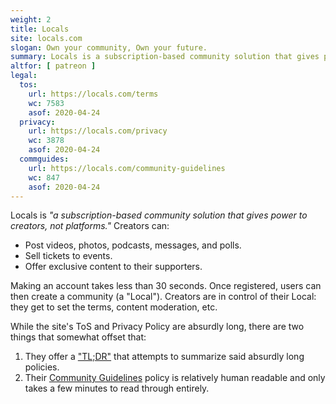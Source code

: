 ```yaml
---
weight: 2
title: Locals
site: locals.com
slogan: Own your community, Own your future.
summary: Locals is a subscription-based community solution that gives power to creators.
altfor: [ patreon ]
legal:
  tos:
    url: https://locals.com/terms
    wc: 7583
    asof: 2020-04-24
  privacy:
    url: https://locals.com/privacy
    wc: 3878
    asof: 2020-04-24
  commguides:
    url: https://locals.com/community-guidelines
    wc: 847
    asof: 2020-04-24
---
```


Locals is _"a subscription-based community solution that gives power to creators, not platforms."_
Creators can:
- Post videos, photos, podcasts, messages, and polls.
- Sell tickets to events.
- Offer exclusive content to their supporters.

Making an account takes less than 30 seconds.
Once registered, users can then create a community (a "Local").
Creators are in control of their Local: they get to set the terms, content moderation, etc.

While the site's ToS and Privacy Policy are absurdly long, there are two things that somewhat offset that:
1. They offer a ["TL;DR"](https://locals.com/tldr) that attempts to summarize said absurdly long policies.
2. Their [Community Guidelines](https://locals.com/community-guidelines) policy is relatively human readable and only takes a few minutes to read through entirely.
